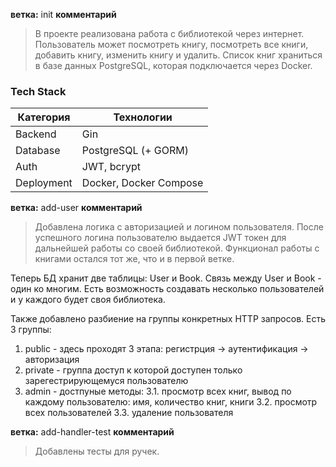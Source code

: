 **ветка:** init
**комментарий**
> В проекте реализована работа с библиотекой через интернет.
Пользователь может посмотреть книгу, посмотреть все книги, добавить книгу, изменить книгу и удалить.
Список книг храниться в базе данных PostgreSQL, которая подключается через Docker.

### Tech Stack
| Категория      | Технологии                    |
|----------------|-------------------------------|
| Backend        | Gin                           |
| Database       | PostgreSQL (+ GORM)           |
| Auth           | JWT, bcrypt                   |
| Deployment     | Docker, Docker Compose        |

**ветка:** add-user
**комментарий**
> Добавлена логика с авторизацией и логином пользователя. 
После успешного логина пользователю выдается JWT токен для дальнейшей работы со своей библиотекой.
Функционал работы с книгами остался тот же, что и в первой ветке.

Теперь БД хранит две таблицы: User и Book.
Связь между User и Book - один ко многим.
Есть возможность создавать несколько пользователей и у каждого будет своя библиотека.

Также добавлено разбиение на группы конкретных HTTP запросов.
Есть 3 группы:
1. public - здесь проходят 3 этапа: регистрция -> аутентификация -> авторизация
2. private - группа доступ к которой доступен только зарегестрирующемуся пользователю
3. admin - достпуные методы:
  3.1. просмотр всех книг, вывод по каждому пользователю: имя, количество книг, книги
  3.2. просмотр всех пользователей
  3.3. удаление пользователя
  
**ветка:** add-handler-test
**комментарий**
> Добавлены тесты для ручек.